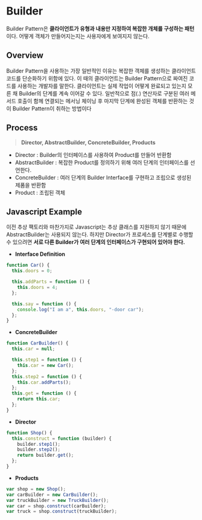 # Builder

Builder Pattern은 **클라이언트가 유형과 내용만 지정하여 복잡한 개체를 구성하는 패턴**이다. 어떻게 객체가 만들어지는지는 사용자에게 보여지지 않는다.

## Overview

Builder Pattern을 사용하는 가장 일반적인 이유는 복잡한 객체를 생성하는 클라이언트 코드를 단순화하기 위함에 있다. 이 때의 클라이언트는 Builder Pattern으로 짜여진 코드를 사용하는 개발자를 말한다. 클라이언트는 실제 작업이 어떻게 완료되고 있는지 모른 채 Builder의 단계를 계속 이어갈 수 있다. 일반적으로 점(.) 연산자로 구분된 여러 메서드 호출이 함께 연결되는 메서닝 체이닝 후 마지막 단계에 완성된 객체를 반환하는 것이 Builder Pattern이 취하는 방법이다

## Process

> **Director, AbstractBuilder, ConcreteBuilder, Products**

- Director : Builder의 인터페이스를 사용하여 Product를 만들어 반환함
- AbstractBuilder : 복잡한 Product를 정의하기 위해 여러 단계의 인터페이스를 선언한다.
- ConcreteBuilder : 여러 단계의 Builder Interface를 구현하고 조립으로 생성된 제품을 반환함
- Product : 조립된 객체

## Javascript Example

이전 추상 팩토리와 마찬가지로 Javascript는 추상 클래스를 지원하지 않기 때문에 AbstractBuilder는 사용되지 않는다. 하지만 Director가 프로세스를 단계별로 수행할 수 있으려면 **서로 다른 Builder가 여러 단계의 인터페이스가 구현되어 있어야 한다.**

- **Interface Definition**

```jsx
function Car() {
  this.doors = 0;

  this.addParts = function () {
    this.doors = 4;
  };

  this.say = function () {
    console.log("I am a", this.doors, "-door car");
  };
}
```

- **ConcreteBuilder**

```jsx
function CarBuilder() {
  this.car = null;

  this.step1 = function () {
    this.car = new Car();
  };
  this.step2 = function () {
    this.car.addParts();
  };
  this.get = function () {
    return this.car;
  };
}
```

- **Director**

```jsx
function Shop() {
  this.construct = function (builder) {
    builder.step1();
    builder.step2();
    return builder.get();
  };
}
```

- **Products**

```jsx
var shop = new Shop();
var carBuilder = new CarBuilder();
var truckBuilder = new TruckBuilder();
var car = shop.construct(carBuilder);
var truck = shop.construct(truckBuilder);
```
